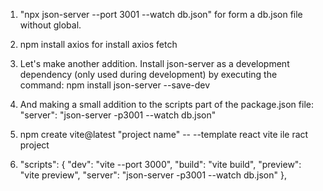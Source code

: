 1. "npx json-server --port 3001 --watch db.json" for form a db.json file without global.

2. npm install axios for install axios fetch

3. Let's make another addition. Install json-server as a development dependency (only used during development) by executing the command:
npm install json-server --save-dev

4. And making a small addition to the scripts part of the package.json file:
    "server": "json-server -p3001 --watch db.json"


5. npm create vite@latest "project name" -- --template react vite ile ract project
6. "scripts": {
    "dev": "vite --port 3000",
    "build": "vite build",
    "preview": "vite preview",
    "server": "json-server -p3001 --watch db.json"
  },

